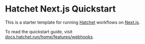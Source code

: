 # Hatchet Next.js Quickstart

This is a starter template for running [Hatchet](https://hatchet.dev) workflows on [Next.js](https://nextjs.org/).

To read the quickstart guide, visit [docs.hatchet.run/home/features/webhooks](https://docs.hatchet.run/home/features/webhooks).
